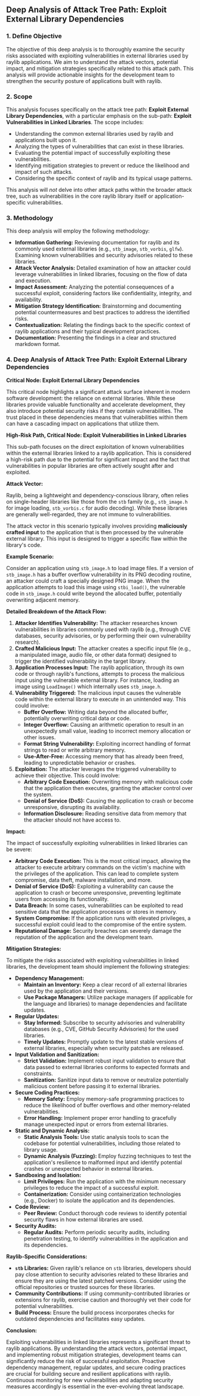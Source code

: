 ## Deep Analysis of Attack Tree Path: Exploit External Library Dependencies

### 1. Define Objective

The objective of this deep analysis is to thoroughly examine the security risks associated with exploiting vulnerabilities in external libraries used by raylib applications. We aim to understand the attack vectors, potential impact, and mitigation strategies specifically related to this attack path. This analysis will provide actionable insights for the development team to strengthen the security posture of applications built with raylib.

### 2. Scope

This analysis focuses specifically on the attack tree path: **Exploit External Library Dependencies**, with a particular emphasis on the sub-path: **Exploit Vulnerabilities in Linked Libraries**. The scope includes:

*   Understanding the common external libraries used by raylib and applications built upon it.
*   Analyzing the types of vulnerabilities that can exist in these libraries.
*   Evaluating the potential impact of successfully exploiting these vulnerabilities.
*   Identifying mitigation strategies to prevent or reduce the likelihood and impact of such attacks.
*   Considering the specific context of raylib and its typical usage patterns.

This analysis will *not* delve into other attack paths within the broader attack tree, such as vulnerabilities in the core raylib library itself or application-specific vulnerabilities.

### 3. Methodology

This deep analysis will employ the following methodology:

*   **Information Gathering:** Reviewing documentation for raylib and its commonly used external libraries (e.g., `stb_image`, `stb_vorbis`, `glfw`). Examining known vulnerabilities and security advisories related to these libraries.
*   **Attack Vector Analysis:**  Detailed examination of how an attacker could leverage vulnerabilities in linked libraries, focusing on the flow of data and execution.
*   **Impact Assessment:**  Analyzing the potential consequences of a successful exploit, considering factors like confidentiality, integrity, and availability.
*   **Mitigation Strategy Identification:**  Brainstorming and documenting potential countermeasures and best practices to address the identified risks.
*   **Contextualization:**  Relating the findings back to the specific context of raylib applications and their typical development practices.
*   **Documentation:**  Presenting the findings in a clear and structured markdown format.

### 4. Deep Analysis of Attack Tree Path: Exploit External Library Dependencies

**Critical Node: Exploit External Library Dependencies**

This critical node highlights a significant attack surface inherent in modern software development: the reliance on external libraries. While these libraries provide valuable functionality and accelerate development, they also introduce potential security risks if they contain vulnerabilities. The trust placed in these dependencies means that vulnerabilities within them can have a cascading impact on applications that utilize them.

**High-Risk Path, Critical Node: Exploit Vulnerabilities in Linked Libraries**

This sub-path focuses on the direct exploitation of known vulnerabilities within the external libraries linked to a raylib application. This is considered a high-risk path due to the potential for significant impact and the fact that vulnerabilities in popular libraries are often actively sought after and exploited.

**Attack Vector:**

Raylib, being a lightweight and dependency-conscious library, often relies on single-header libraries like those from the `stb` family (e.g., `stb_image.h` for image loading, `stb_vorbis.c` for audio decoding). While these libraries are generally well-regarded, they are not immune to vulnerabilities.

The attack vector in this scenario typically involves providing **maliciously crafted input** to the application that is then processed by the vulnerable external library. This input is designed to trigger a specific flaw within the library's code.

**Example Scenario:**

Consider an application using `stb_image.h` to load image files. If a version of `stb_image.h` has a buffer overflow vulnerability in its PNG decoding routine, an attacker could craft a specially designed PNG image. When the application attempts to load this image using `stbi_load()`, the vulnerable code in `stb_image.h` could write beyond the allocated buffer, potentially overwriting adjacent memory.

**Detailed Breakdown of the Attack Flow:**

1. **Attacker Identifies Vulnerability:** The attacker researches known vulnerabilities in libraries commonly used with raylib (e.g., through CVE databases, security advisories, or by performing their own vulnerability research).
2. **Crafted Malicious Input:** The attacker creates a specific input file (e.g., a manipulated image, audio file, or other data format) designed to trigger the identified vulnerability in the target library.
3. **Application Processes Input:** The raylib application, through its own code or through raylib's functions, attempts to process the malicious input using the vulnerable external library. For instance, loading an image using `LoadImage()` which internally uses `stb_image.h`.
4. **Vulnerability Triggered:** The malicious input causes the vulnerable code within the external library to execute in an unintended way. This could involve:
    *   **Buffer Overflow:** Writing data beyond the allocated buffer, potentially overwriting critical data or code.
    *   **Integer Overflow:** Causing an arithmetic operation to result in an unexpectedly small value, leading to incorrect memory allocation or other issues.
    *   **Format String Vulnerability:**  Exploiting incorrect handling of format strings to read or write arbitrary memory.
    *   **Use-After-Free:** Accessing memory that has already been freed, leading to unpredictable behavior or crashes.
5. **Exploitation:** The attacker leverages the triggered vulnerability to achieve their objective. This could involve:
    *   **Arbitrary Code Execution:** Overwriting memory with malicious code that the application then executes, granting the attacker control over the system.
    *   **Denial of Service (DoS):** Causing the application to crash or become unresponsive, disrupting its availability.
    *   **Information Disclosure:** Reading sensitive data from memory that the attacker should not have access to.

**Impact:**

The impact of successfully exploiting vulnerabilities in linked libraries can be severe:

*   **Arbitrary Code Execution:** This is the most critical impact, allowing the attacker to execute arbitrary commands on the victim's machine with the privileges of the application. This can lead to complete system compromise, data theft, malware installation, and more.
*   **Denial of Service (DoS):**  Exploiting a vulnerability can cause the application to crash or become unresponsive, preventing legitimate users from accessing its functionality.
*   **Data Breach:**  In some cases, vulnerabilities can be exploited to read sensitive data that the application processes or stores in memory.
*   **System Compromise:**  If the application runs with elevated privileges, a successful exploit could lead to the compromise of the entire system.
*   **Reputational Damage:**  Security breaches can severely damage the reputation of the application and the development team.

**Mitigation Strategies:**

To mitigate the risks associated with exploiting vulnerabilities in linked libraries, the development team should implement the following strategies:

*   **Dependency Management:**
    *   **Maintain an Inventory:** Keep a clear record of all external libraries used by the application and their versions.
    *   **Use Package Managers:** Utilize package managers (if applicable for the language and libraries) to manage dependencies and facilitate updates.
*   **Regular Updates:**
    *   **Stay Informed:** Subscribe to security advisories and vulnerability databases (e.g., CVE, GitHub Security Advisories) for the used libraries.
    *   **Timely Updates:**  Promptly update to the latest stable versions of external libraries, especially when security patches are released.
*   **Input Validation and Sanitization:**
    *   **Strict Validation:** Implement robust input validation to ensure that data passed to external libraries conforms to expected formats and constraints.
    *   **Sanitization:**  Sanitize input data to remove or neutralize potentially malicious content before passing it to external libraries.
*   **Secure Coding Practices:**
    *   **Memory Safety:** Employ memory-safe programming practices to reduce the likelihood of buffer overflows and other memory-related vulnerabilities.
    *   **Error Handling:** Implement proper error handling to gracefully manage unexpected input or errors from external libraries.
*   **Static and Dynamic Analysis:**
    *   **Static Analysis Tools:** Use static analysis tools to scan the codebase for potential vulnerabilities, including those related to library usage.
    *   **Dynamic Analysis (Fuzzing):** Employ fuzzing techniques to test the application's resilience to malformed input and identify potential crashes or unexpected behavior in external libraries.
*   **Sandboxing and Isolation:**
    *   **Limit Privileges:** Run the application with the minimum necessary privileges to reduce the impact of a successful exploit.
    *   **Containerization:** Consider using containerization technologies (e.g., Docker) to isolate the application and its dependencies.
*   **Code Review:**
    *   **Peer Review:** Conduct thorough code reviews to identify potential security flaws in how external libraries are used.
*   **Security Audits:**
    *   **Regular Audits:** Perform periodic security audits, including penetration testing, to identify vulnerabilities in the application and its dependencies.

**Raylib-Specific Considerations:**

*   **`stb` Libraries:**  Given raylib's reliance on `stb` libraries, developers should pay close attention to security advisories related to these libraries and ensure they are using the latest patched versions. Consider using the official repositories or trusted sources for these libraries.
*   **Community Contributions:** If using community-contributed libraries or extensions for raylib, exercise caution and thoroughly vet their code for potential vulnerabilities.
*   **Build Process:** Ensure the build process incorporates checks for outdated dependencies and facilitates easy updates.

**Conclusion:**

Exploiting vulnerabilities in linked libraries represents a significant threat to raylib applications. By understanding the attack vectors, potential impact, and implementing robust mitigation strategies, development teams can significantly reduce the risk of successful exploitation. Proactive dependency management, regular updates, and secure coding practices are crucial for building secure and resilient applications with raylib. Continuous monitoring for new vulnerabilities and adapting security measures accordingly is essential in the ever-evolving threat landscape.
